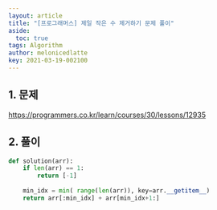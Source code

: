 ```yaml
---
layout: article
title: "[프로그래머스] 제일 작은 수 제거하기 문제 풀이"
aside:
  toc: true
tags: Algorithm 
author: melonicedlatte
key: 2021-03-19-002100
---  
```


## 1. 문제

https://programmers.co.kr/learn/courses/30/lessons/12935

## 2. 풀이

~~~python
def solution(arr):
    if len(arr) == 1:
        return [-1]
    
    min_idx = min( range(len(arr)), key=arr.__getitem__)
    return arr[:min_idx] + arr[min_idx+1:]
~~~
